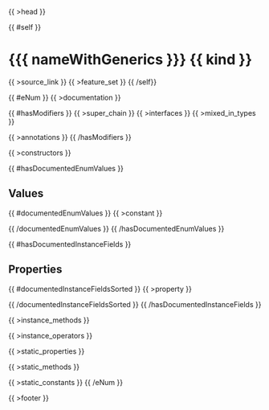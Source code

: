 {{ >head }}

{{ #self }}
# {{{ nameWithGenerics }}} {{ kind }}

{{ >source_link }}
{{ >feature_set }}
{{ /self}}

{{ #eNum }}
{{ >documentation }}

{{ #hasModifiers }}
{{ >super_chain }}
{{ >interfaces }}
{{ >mixed_in_types }}

{{ >annotations }}
{{ /hasModifiers }}

{{ >constructors }}

{{ #hasDocumentedEnumValues }}
## Values

{{ #documentedEnumValues }}
{{ >constant }}

{{ /documentedEnumValues }}
{{ /hasDocumentedEnumValues }}

{{ #hasDocumentedInstanceFields }}
## Properties

{{ #documentedInstanceFieldsSorted }}
{{ >property }}

{{ /documentedInstanceFieldsSorted }}
{{ /hasDocumentedInstanceFields }}

{{ >instance_methods }}

{{ >instance_operators }}

{{ >static_properties }}

{{ >static_methods }}

{{ >static_constants }}
{{ /eNum }}

{{ >footer }}
